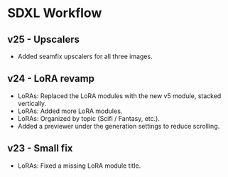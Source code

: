 # SDXL Workflow

## v25 - Upscalers 
- Added seamfix upscalers for all three images.

## v24 - LoRA revamp
- LoRAs: Replaced the LoRA modules with the new v5 module, stacked vertically.
- LoRAs: Added more LoRA modules.
- LoRAs: Organized by topic (Scifi / Fantasy, etc.).
- Added a previewer under the generation settings to reduce scrolling.

## v23 - Small fix
- LoRAs: Fixed a missing LoRA module title.

